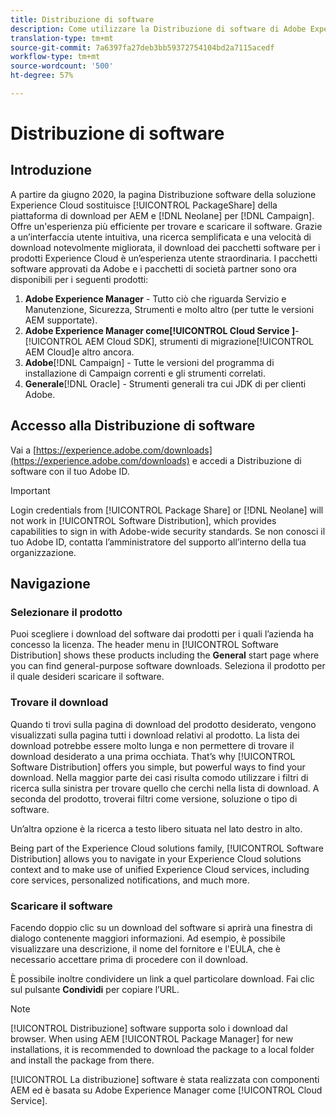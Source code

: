```yaml
---
title: Distribuzione di software
description: Come utilizzare la Distribuzione di software di Adobe Experience Cloud
translation-type: tm+mt
source-git-commit: 7a6397fa27deb3bb59372754104bd2a7115acedf
workflow-type: tm+mt
source-wordcount: '500'
ht-degree: 57%

---
```



# Distribuzione di software

## Introduzione

A partire da giugno 2020, la pagina Distribuzione  software della soluzione Experience Cloud  sostituisce [!UICONTROL PackageShare] della piattaforma di download per AEM e [!DNL Neolane] per [!DNL Campaign]. Offre un&#39;esperienza più efficiente per trovare e scaricare il software. Grazie a un’interfaccia utente intuitiva, una ricerca semplificata e una velocità di download notevolmente migliorata, il download dei pacchetti software per i prodotti Experience Cloud è un’esperienza utente straordinaria. I pacchetti software approvati da Adobe e i pacchetti di società partner sono ora disponibili per i seguenti prodotti:

1. **Adobe Experience Manager** - Tutto ciò che riguarda Servizio e Manutenzione, Sicurezza, Strumenti e molto altro (per tutte le versioni AEM supportate).
1. **Adobe Experience Manager come[!UICONTROL Cloud Service ]**-[!UICONTROL AEM Cloud SDK], strumenti di migrazione[!UICONTROL AEM Cloud]e altro ancora.
1. **Adobe**[!DNL Campaign] - Tutte le versioni del programma di installazione di Campaign correnti e gli strumenti correlati.
1. **Generale**[!DNL Oracle] - Strumenti generali tra cui JDK di per clienti Adobe.

## Accesso alla Distribuzione di software

Vai a [https://experience.adobe.com/downloads](https://experience.adobe.com/downloads) e accedi a Distribuzione di software con il tuo Adobe ID.

>[!IMPORTANT]
>
>Login credentials from [!UICONTROL Package Share] or [!DNL Neolane] will not work in [!UICONTROL Software Distribution], which provides capabilities to sign in with Adobe-wide security standards. Se non conosci il tuo Adobe ID, contatta l’amministratore del supporto all’interno della tua organizzazione.

## Navigazione

### Selezionare il prodotto

Puoi scegliere i download del software dai prodotti per i quali l’azienda ha concesso la licenza. The header menu in [!UICONTROL Software Distribution] shows these products including the **General** start page where you can find general-purpose software downloads. Seleziona il prodotto per il quale desideri scaricare il software.

### Trovare il download

Quando ti trovi sulla pagina di download del prodotto desiderato, vengono visualizzati sulla pagina tutti i download relativi al prodotto. La lista dei download potrebbe essere molto lunga e non permettere di trovare il download desiderato a una prima occhiata. That’s why [!UICONTROL Software Distribution] offers you simple, but powerful ways to find your download. Nella maggior parte dei casi risulta comodo utilizzare i filtri di ricerca sulla sinistra per trovare quello che cerchi nella lista di download. A seconda del prodotto, troverai filtri come versione, soluzione o tipo di software.

Un’altra opzione è la ricerca a testo libero situata nel lato destro in alto.

Being part of the Experience Cloud solutions family, [!UICONTROL Software Distribution] allows you to navigate in your Experience Cloud solutions context and to make use of unified Experience Cloud services, including core services, personalized notifications, and much more.

### Scaricare il software

Facendo doppio clic su un download del software si aprirà una finestra di dialogo contenente maggiori informazioni. Ad esempio, è possibile visualizzare una descrizione, il nome del fornitore e l&#39;EULA, che è necessario accettare prima di procedere con il download.

È possibile inoltre condividere un link a quel particolare download. Fai clic sul pulsante **Condividi** per copiare l’URL.

>[!NOTE]
>
>[!UICONTROL Distribuzione] software supporta solo i download dal browser. When using AEM [!UICONTROL Package Manager] for new installations, it is recommended to download the package to a local folder and install the package from there.

[!UICONTROL La distribuzione] software è stata realizzata con componenti AEM ed è basata su  Adobe Experience Manager come [!UICONTROL Cloud Service].